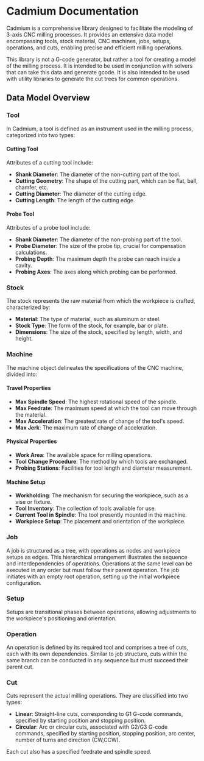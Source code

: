 # Cadmium Documentation

Cadmium is a comprehensive library designed to facilitate the modeling of 3-axis CNC milling processes. It provides an extensive data model encompassing tools, stock material, CNC machines, jobs, setups, operations, and cuts, enabling precise and efficient milling operations.

This library is not a G-code generator, but rather a tool for creating a model of the milling process.
It is intended to be used in conjunction with solvers that can take this data and generate gcode.
It is also intended to be used with utility libraries to generate the cut trees for common operations.

## Data Model Overview

### Tool

In Cadmium, a tool is defined as an instrument used in the milling process, categorized into two types:

#### Cutting Tool

Attributes of a cutting tool include:

- **Shank Diameter**: The diameter of the non-cutting part of the tool.
- **Cutting Geometry**: The shape of the cutting part, which can be flat, ball, chamfer, etc.
- **Cutting Diameter**: The diameter of the cutting edge.
- **Cutting Length**: The length of the cutting edge.

#### Probe Tool

Attributes of a probe tool include:

- **Shank Diameter**: The diameter of the non-probing part of the tool.
- **Probe Diameter**: The size of the probe tip, crucial for compensation calculations.
- **Probing Depth**: The maximum depth the probe can reach inside a cavity.
- **Probing Axes**: The axes along which probing can be performed.

### Stock

The stock represents the raw material from which the workpiece is crafted, characterized by:

- **Material**: The type of material, such as aluminum or steel.
- **Stock Type**: The form of the stock, for example, bar or plate.
- **Dimensions**: The size of the stock, specified by length, width, and height.

### Machine

The machine object delineates the specifications of the CNC machine, divided into:

#### Travel Properties

- **Max Spindle Speed**: The highest rotational speed of the spindle.
- **Max Feedrate**: The maximum speed at which the tool can move through the material.
- **Max Acceleration**: The greatest rate of change of the tool's speed.
- **Max Jerk**: The maximum rate of change of acceleration.

#### Physical Properties

- **Work Area**: The available space for milling operations.
- **Tool Change Procedure**: The method by which tools are exchanged.
- **Probing Stations**: Facilities for tool length and diameter measurement.

#### Machine Setup

- **Workholding**: The mechanism for securing the workpiece, such as a vise or fixture.
- **Tool Inventory**: The collection of tools available for use.
- **Current Tool in Spindle**: The tool presently mounted in the machine.
- **Workpiece Setup**: The placement and orientation of the workpiece.

### Job

A job is structured as a tree, with operations as nodes and workpiece setups as edges. This hierarchical arrangement illustrates the sequence and interdependencies of operations. Operations at the same level can be executed in any order but must follow their parent operation. The job initiates with an empty root operation, setting up the initial workpiece configuration.

### Setup

Setups are transitional phases between operations, allowing adjustments to the workpiece's positioning and orientation.

### Operation

An operation is defined by its required tool and comprises a tree of cuts, each with its own dependencies. Similar to job structure, cuts within the same branch can be conducted in any sequence but must succeed their parent cut.

### Cut

Cuts represent the actual milling operations. They are classified into two types:

- **Linear**: Straight-line cuts, corresponding to G1 G-code commands, specified by starting position and stopping position.
- **Circular**: Arc or circular cuts, associated with G2/G3 G-code commands, specified by starting position, stopping position, arc center, number of turns and direction (CW,CCW).

Each cut also has a specified feedrate and spindle speed.
    